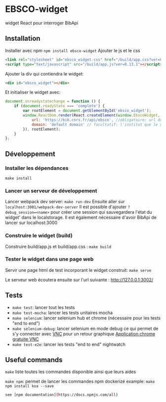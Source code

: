 # EBSCO-widget

widget React pour interroger BibApi

## Installation
Installer avec npm `npm install ebsco-widget`
Ajouter le js et le css
```html
<link rel="stylesheet" id="ebsco_widget-css" href="/build/app.css?ver=0.13.1" type="text/css" media="all">
<script type="text/javascript" src="/build/app.js?ver=0.13.1"></script>
```

Ajouter la div qui contiendra le widget:
```html
<div id="ebsco_widget"></div>
```
Et initialiser le widget avec:
```js
document.onreadystatechange = function () {
    if (document.readyState === 'complete') {
        var rootElement = document.getElementById('ebsco_widget');
        window.ReactDom.render(React.createElement(window.EbscoWidget, { // options
            url: 'https://bib.cnrs.fr/api/ebsco', //obligatoire: url de bibapi
            domain: 'default domain' // facultatif: l'institut que le widget utlisera par défaut si disponible
        }), rootElement);
    }
};
```

## Développement

### Installer les dépendances
    make install
### Lancer un serveur de développement
Lancer webpack dev server: `make run-dev`
Ensuite aller sur `localhost:3001/webpack-dev-server`
Il est possible d'ajouter `?debug_session=<name>` pour créer une session qui sauvegardera l'état du widget' dans le localstorage.
Il est également  nécessaire d'avoir BibApi de lancer sur  localhost:3000

### Construire le widget (build)
Construire build/app.js et build/app.css : `make build`

### Tester le widget dans une page web

Servir une page html de test incorporant le widget construit: `make serve`

Le serveur web écoutera ensuite sur l'url suivante : http://127.0.0.1:3002/

## Tests

- `make test`: lancer tout les tests
- `make test-mocha`: lancer les tests unitaires mocha
- `make selenium`: lancer selenium hub et chrome (nécessaire pour les tests "end to end")
- `make selenium-debug`: lancer selenium en mode debug ce qui permet de s'y connecter avec [VNC](https://www.realvnc.com/products/vnc/) pour un retour graphique
  [Application chrome gratuite VNC](https://chrome.google.com/webstore/detail/vnc%C2%AE-viewer-for-google-ch/iabmpiboiopbgfabjmgeedhcmjenhbla?hl=en)
- `make test-e2e`: lancer les tests "end to end" nightwatch

## Useful commands

`make` liste toutes les commandes disponible ainsi que leurs aides

`make npm`: permet de lancer les commandes npm dockerizé
example: `make npm install koa --save`

```sh
see [npm documentation](https://docs.npmjs.com/all)
```
